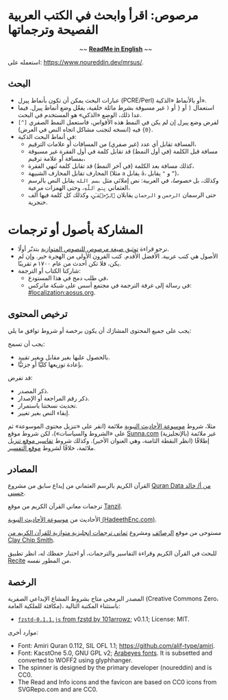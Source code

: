 # مرصوص: اقرأ وابحث في الكتب العربية الفصيحة وترجماتها

<div align="center">~~ <strong><a href="README.md">ReadMe in English</a></strong> ~~</div>
<p></p>

استعمله على: <https://www.noureddin.dev/mrsus/>.


## البحث

- عبارات البحث يمكن أن تكون بأنماط پيرل (PCRE/Perl) أو بالأنماط «الذكية».
- استعمال `[` أو `{` أو `(` غير مسبوقة بشرط مائلة خلفية، يفعّل وضع أنماط پيرل. فيما عدا ذلك، الوضع «الذكي» هو المستخدم في البحث.
- لفرض وضع پيرل إن لم يكن في النمط هذه الأقواس، فاستعمل النمط الصفري `[^]{0}` فيه (انسخه لتجنب مشاكل اتجاه النص في العرض).
- في أنماط البحث الذكية:
  - المسافة تقابل أي عدد (غير صفري) من المسافات أو علامات الترقيم،
  - مسافة قبل الكلمة (في أول النمط) قد تقابل كلمة في أول الفقرة غير مسبوقة بمسافة أو علامة ترقيم،
  - كذلك مسافة بعد الكلمة (في آخر النمط) قد تقابل كلمة تُنهي الفقرة،
  - المحارف تقابل المحارف الشبيهة (مثلا `a` يقابل `ā`، و&nbsp;`"` يقابل `“`)،
  - وكذلك، بل *خصوصا،* في العربية: نص إملائي مثل `بسم الله` يقابل النص بالرسم العثماني `بِسۡمِ ٱللَّهِ`، وحتى الهمزات مرعية،
  - حتى الرسمان `الرحمن` و&nbsp;`الرحمان` يقابلان `ٱلرَّحۡمَـٰنِ`، وكذلك كل كلمة فيها ألف خنجرية.

# المشاركة بأصول أو ترجمات

- نرجو قراءة [توثيق صيغة مرصوص للنصوص المتوازية](الصيغة.md) بتدبّر أولًا.
- الأصول هي كتب عربية. الأفضل الأقدم. كتب القرون الأولى من الهجرة خير. وإن لم يكن، فلا تكن أحدث من عام ١٧٠٠ م تقريبًا.
- شاركنا الكتاب أو الترجمة:
    - في طلب دمج في هذا المستودع،
    - في رسالة إلى غرفة الترجمة في مجتمع أسس على شبكة ماتركس:
     ‪[#localization:aosus.org](https://matrix.to/#/#localization:aosus.org).‬

## ترخيص المحتوى

يجب على جميع المحتوى المشارَك أن يكون برخصة أو شروط توافق ما يلي:

يجب أن تسمح:
- بالحصول عليها بغير مقابل وبغير تقييد.
- بإعادة توزيعها كليًّا أو جزئيًّا.

قد تفرض:
- ذكر المصدر.
- ذكر رقم المراجعة أو الإصدار.
- تحديث نسختنا باستمرار.
- إبقاء النص بغير تغيير.

مثلا، شروط [موسوعة الأحاديث النبوية](https://hadeethenc.com/ar/home)
ملائمة (انقر على «تنزيل محتوى الموسوعة» ثم على «الشروط والسياسات»)،
لكن شروط موقع [Sunna.com](https://sunnah.com/about) (بالإنجليزية)
غير ملائمة إطلاقًا (انظر النقطة الثامنة، وهي العنوان الأخير).
وكذلك شروط [تفاسير موقع تنزيل](https://tanzil.net/trans/) ملائمة،
خلافًا لشروط [موقع التفسير](https://www.altafsir.com/Tafasir.asp?tMadhNo=1&tTafsirNo=74&tSoraNo=1&tAyahNo=1&tDisplay=yes&LanguageID=2).

## المصادر

القرآن الكريم بالرسم العثماني من إيداع سابق من مشروع [Quran Data من أ/&nbsp;خالد حسني](https://github.com/aliftype/quran-data/).

ترجمات معاني القرآن الكريم من موقع [Tanzil](https://tanzil.net/trans/).

الأحاديث من [موسوعة الأحاديث النبوية (HadeethEnc.com)](https://HadeethEnc.com/).

مستوحى من موقع [الرصائف](https://rasaif.com/) ومشروع [ثماني ترجمات إنجليزية متوازية للقرآن الكريم من Clay Chip Smith](https://web.archive.org/web/20161129021628/http://www.clay.smith.name/Parallel_Quran.htm).

للبحث في القرآن الكريم وقراءة التفاسير والترجمات، أو اختبار حفظك له، انظر تطبيق [Recite](https://www.noureddin.dev/recite/) من المطور نفسه.

## الرخصة

المصدر البرمجي متاح بشروط المشاع الإبداعي الصفرية (Creative Commons Zero، مكافئة للملكية العامة)، باستثناء المكتبة التالية:

<!-- - [`lzma-d-min.js` from LZMA-JS](https://github.com/LZMA-JS/LZMA-JS/blob/master/src/lzma-d-min.js) by Nathan Rugg; v2.3.0; License: MIT. -->

- [`fzstd-0.1.1.js` from fzstd by 101arrowz](https://github.com/101arrowz/fzstd); v0.1.1; License: MIT.

موارد أخرى:

- Font: Amiri Quran 0.112, SIL OFL 1.1; <https://github.com/alif-type/amiri>.
- Font: KacstOne 5.0, GNU GPL v2; [Arabeyes fonts](https://sourceforge.net/projects/arabeyes/files/Fonts/). It is subsetted and converted to WOFF2 using glyphhanger.
- The spinner is designed by the primary developer (noureddin) and is CC0.
- The Read and Info icons and the favicon are based on CC0 icons from SVGRepo.com and are CC0.

